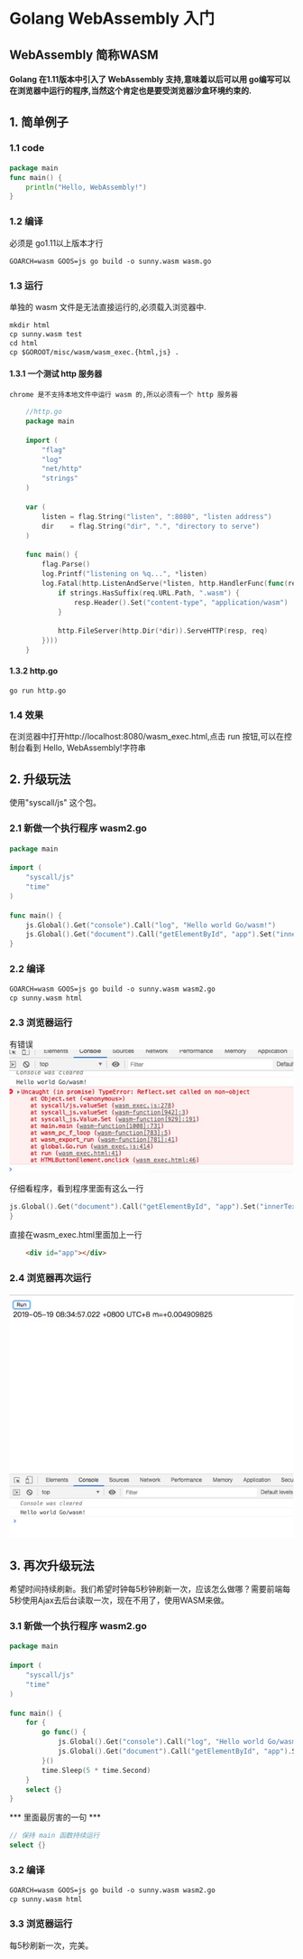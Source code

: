 # Golang WebAssembly 入门
## WebAssembly 简称WASM


#### Golang 在1.11版本中引入了 WebAssembly 支持,意味着以后可以用 go编写可以在浏览器中运行的程序,当然这个肯定也是要受浏览器沙盒环境约束的.


## 1. 简单例子

### 1.1 code
```go
package main
func main() {
    println("Hello, WebAssembly!")
}
```
### 1.2 编译

必须是 go1.11以上版本才行

    GOARCH=wasm GOOS=js go build -o sunny.wasm wasm.go

### 1.3 运行

单独的 wasm 文件是无法直接运行的,必须载入浏览器中.

    mkdir html
    cp sunny.wasm test
    cd html
    cp $GOROOT/misc/wasm/wasm_exec.{html,js} .

#### 1.3.1 一个测试 http 服务器
    chrome 是不支持本地文件中运行 wasm 的,所以必须有一个 http 服务器
```go
    //http.go
    package main

    import (
        "flag"
        "log"
        "net/http"
        "strings"
    )

    var (
        listen = flag.String("listen", ":8080", "listen address")
        dir    = flag.String("dir", ".", "directory to serve")
    )

    func main() {
        flag.Parse()
        log.Printf("listening on %q...", *listen)
        log.Fatal(http.ListenAndServe(*listen, http.HandlerFunc(func(resp http.ResponseWriter, req *http.Request) {
            if strings.HasSuffix(req.URL.Path, ".wasm") {
                resp.Header().Set("content-type", "application/wasm")
            }

            http.FileServer(http.Dir(*dir)).ServeHTTP(resp, req)
        })))
    }
```
#### 1.3.2 http.go

    go run http.go

### 1.4 效果

在浏览器中打开http://localhost:8080/wasm_exec.html,点击 run 按钮,可以在控制台看到 Hello, WebAssembly!字符串


## 2. 升级玩法

使用"syscall/js" 这个包。

### 2.1 新做一个执行程序  wasm2.go

```go
package main

import (
	"syscall/js"
	"time"
)

func main() {
	js.Global().Get("console").Call("log", "Hello world Go/wasm!")
	js.Global().Get("document").Call("getElementById", "app").Set("innerText", time.Now().String())
}
```

### 2.2 编译

    GOARCH=wasm GOOS=js go build -o sunny.wasm wasm2.go
    cp sunny.wasm html

### 2.3 浏览器运行

有错误
![err](./err.jpg)

仔细看程序，看到程序里面有这么一行
```go
js.Global().Get("document").Call("getElementById", "app").Set("innerText", time.Now().String())
}
```

直接在wasm_exec.html里面加上一行

```html
	<div id="app"></div>
```

### 2.4 浏览器再次运行

![success](./success.jpg)



## 3. 再次升级玩法

希望时间持续刷新。我们希望时钟每5秒钟刷新一次，应该怎么做哪？需要前端每5秒使用Ajax去后台读取一次，现在不用了，使用WASM来做。

### 3.1 新做一个执行程序  wasm2.go

```go
package main

import (
	"syscall/js"
	"time"
)

func main() {
	for {
		go func() {
			js.Global().Get("console").Call("log", "Hello world Go/wasm!")
			js.Global().Get("document").Call("getElementById", "app").Set("innerText", time.Now().String())
		}()
		time.Sleep(5 * time.Second)
	}
	select {}
}
```

*** 里面最厉害的一句 ***

 ```go
// 保持 main 函数持续运行
select {}
```

### 3.2 编译

    GOARCH=wasm GOOS=js go build -o sunny.wasm wasm2.go
    cp sunny.wasm html

### 3.3 浏览器运行

每5秒刷新一次，完美。
